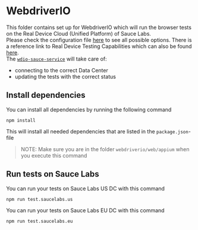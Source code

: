# WebdriverIO
This folder contains set up for WebdriverIO which will run the browser tests on the Real Device Cloud (Unified Platform) 
of Sauce Labs.\
Please check the configuration file [here](test/configs/wdio.saucelabs.conf.js) to see all possible options. There is a
reference link to Real Device Testing Capabilities which can also be found [here](https://wiki.saucelabs.com/display/DOCS/Appium+Capabilities+for+Real+Device+Testing).\
The [`wdio-sauce-service`](https://webdriver.io/docs/sauce-service.html) will take care of:
- connecting to the correct Data Center
- updating the tests with the correct status 

## Install dependencies
You can install all dependencies by running the following command

    npm install
    
This will install all needed dependencies that are listed in the `package.json`-file

> NOTE: Make sure you are in the folder `webdriverio/web/appium` when you execute this command

## Run tests on Sauce Labs
You can run your tests on Sauce Labs US DC with this command

    npm run test.saucelabs.us

You can run your tests on Sauce Labs EU DC with this command

    npm run test.saucelabs.eu
